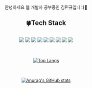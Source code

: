

<div align=center>
안녕하세요 웹 개발자 공부중인 김민규입니다👋
<h2>🍀Tech Stack</h2>
<br/>
<img src="https://img.shields.io/badge/HTML-E34F26?style=flat-square&logo=HTML5&logoColor=white"/></a>
<img src="https://img.shields.io/badge/CSS-1572B6?style=flat-square&logo=CSS3&logoColor=white"/></a>
<img src="https://img.shields.io/badge/JavaScript-F7DF1E?style=flat-square&logo=JavaScript&logoColor=white"/></a>
<img src="https://img.shields.io/badge/jQuery-0769AD?style=flat-square&logo=jQuery&logoColor=white"/></a>
<img src="https://img.shields.io/badge/Java-007396?style=flat-square&logo=Java&logoColor=white"/></a>
<img src="https://img.shields.io/badge/Spring-6DB33F?style=flat-square&logo=Spring&logoColor=white"/></a>
<img src="https://img.shields.io/badge/Oracle-F80000?style=flat-square&logoOracle&logoColor=white"/></a>
<img src="https://img.shields.io/badge/Tomcat-F8DC75?style=flat-square&logo=ApacheTomcat&logoColor=white"/></a>
<img src="https://img.shields.io/badge/GitHub-181717?style=flat-square&logo=GitHub&logoColor=white"/></a>

<br/><br/>
[![Top Langs](https://github-readme-stats.vercel.app/api/top-langs/?username=minnnnnk&layout=compact)](https://github.com/anuraghazra/github-readme-stats)
<br/><br/><br/>


[![Anurag's GitHub stats](https://github-readme-stats.vercel.app/api?username=minnnnnk)](https://github.com/minnnnnk/github-readme-stats)

</div>


